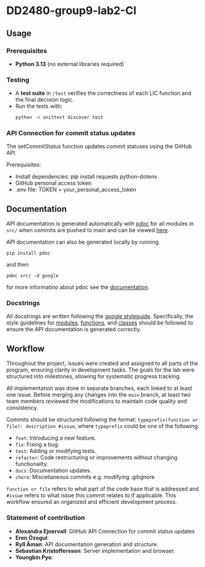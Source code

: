 # DD2480-group9-lab2-CI

## Usage

### Prerequisites

- **Python 3.13** (no external libraries required)

### Testing

- A **test suite** in `/test` verifies the correctness of each LIC function and the final decision logic.
- Run the tests with:
  ```sh
  python -m unittest discover test
  ```
### API Connection for commit status updates

The setCommitStatus function updates commit statuses using the GitHub API. 

Prerequisites: 

  - Install dependencies: pip install requests python-dotenv
  - GitHub personal access token
  - .env file: TOKEN = your_personal_access_token



## Documentation
API documentation is generated automatically with [pdoc](https://github.com/mitmproxy/pdoc) for all modules in `src/` when commits are pushed to main and can be viewed [here](https://dd2480-group-9.github.io/assignment2-ci/).

API documentation can also be generated locally by running
```shell
pip install pdoc
```
and then
```shell
pdoc src/ -d google
```
for more informatino about pdoc see the [documentation](https://pdoc.dev/docs/pdoc.html).

### Docstrings
All docstrings are written following the [google styleguide](https://google.github.io/styleguide/pyguide.html#38-comments-and-docstrings). Specifically, the style guidelines for [modules](https://google.github.io/styleguide/pyguide.html#382-modules), [functions](https://google.github.io/styleguide/pyguide.html#383-functions-and-methods), and [classes](https://google.github.io/styleguide/pyguide.html#384-classes) should be followed to ensure the API documentation is generated correctly.

## Workflow
Throughout the project, issues were created and assigned to all parts of the program, ensuring clarity in development tasks. The goals for the lab were structured into milestones, allowing for systematic progress tracking.

All implementation was done in separate branches, each linked to at least one issue. Before merging any changes into the `main` branch, at least two team members reviewed the modifications to maintain code quality and consistency.

Commits should be structured following the format: `typeprefix(function or file): description #issue`, where `typeprefix` could be one of the following:
- `feat`: Introducing a new feature.
- `fix`: Fixing a bug.
- `test`: Adding or modifying tests.
- `refactor`: Code restructuring or improvements without changing functionality.
- `docs`: Documentation updates.
- `chore`: Miscellaneous commits e.g. modifying .gitignore

`function or file` refers to what part of the code base that is addressed and `#issue` refers to what issue this commit relates to if applicable.
This workflow ensured an organized and efficient development process.

### Statement of contribution
- **Alexandra Ejnervall**: GitHub API Connection for commit status updates
- **Eren Özogul**: 
- **Ryll Åman**: API documentation generation and structure.
- **Sebastian Kristoffersson**: Server implementation and browser. 
- **Youngbin Pyo**: 